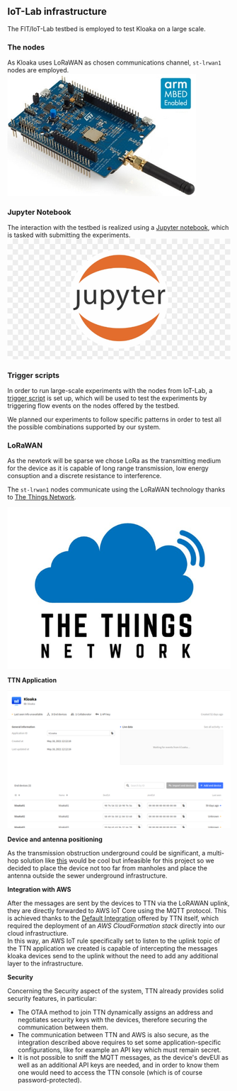 ## IoT-Lab infrastructure
The FIT/IoT-Lab testbed is employed to test Kloaka on a large scale. 
### The nodes
As Kloaka uses LoRaWAN as chosen communications channel, `st-lrwan1` nodes are employed.
![lora-node](/docs/Images/technology/lrwan1.jpg)
### Jupyter Notebook
The interaction with the testbed is realized using a [Jupyter notebook](/dev/iot-lab/Kloaka.ipynb), which is tasked with submitting the experiments.
![lora-node](/docs/Images/technology/jupyter.jpeg)
### Trigger scripts
In order to run large-scale experiments with the nodes from IoT-Lab, a [trigger script](/scripts) is set up, which will be used to test the experiments by triggering flow events on the nodes offered by the testbed.

We planned our experiments to follow specific patterns in order to test all the possible combinations supported by our system.

### LoRaWAN
As the newtork will be sparse we chose LoRa as the transmitting medium for the device as it is capable of long range transmission, low energy consuption and a discrete resistance to interference.

The `st-lrwan1` nodes communicate using the LoRaWAN technology thanks to [The Things Network](https://www.thethingsnetwork.org/).

![ttn](/docs/Images/technology/ttn.jpg)


**TTN Application**

![ttn_app](/docs/Images/technology/TTN_app.png)

**Device and antenna positioning**

As the transmission obstruction underground could be significant, a multi-hop solution like [this](https://www.mdpi.com/1424-8220/19/2/402) would be cool but infeasible for this project so we decided to place the device not too far from manholes and place the antenna outside the sewer underground infrastructure.

**Integration with AWS**

After the messages are sent by the devices to TTN via the LoRAWAN uplink, they are directly forwarded to AWS IoT Core using the MQTT protocol. This is achieved thanks to the [Default Integration](https://www.thethingsindustries.com/docs/integrations/cloud-integrations/aws-iot/default/) offered by TTN itself, which required the deployment of an *AWS CloudFormation stack* directly  into our cloud infrastructiure.  
In this way, an AWS IoT rule specifically set to listen to the uplink topic of the TTN application we created is capable of intercepting the messages kloaka devices send to the uplink without the need to add any additional layer to the infrastructure.

**Security**

Concerning the Security aspect of the system, TTN already provides solid security features, in particular: 
* The OTAA method to join TTN dynamically assigns an address and negotiates security keys with the devices, therefore securing the communication between them. 
* The communication between TTN and AWS is also secure, as the integration described above requires to set some application-specific configurations, like for example an API key which must remain secret. 
* It is not possible to sniff the MQTT messages, as the device's devEUI as well as an additional API keys are needed, and in order to know them one would need to access the TTN console (which is of course password-protected).